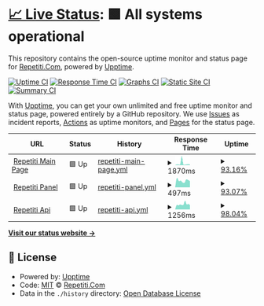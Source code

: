 # [📈 Live Status](https://status.repetiti.com): <!--live status--> **🟩 All systems operational**

This repository contains the open-source uptime monitor and status page for [Repetiti.Com](https://www.repetiti.com/), powered by [Upptime](https://github.com/upptime/upptime).

[![Uptime CI](https://github.com/Repetiti-Com/repetiti-uptime/workflows/Uptime%20CI/badge.svg)](https://github.com/Repetiti-Com/repetiti-uptime/actions?query=workflow%3A%22Uptime+CI%22)
[![Response Time CI](https://github.com/Repetiti-Com/repetiti-uptime/workflows/Response%20Time%20CI/badge.svg)](https://github.com/Repetiti-Com/repetiti-uptime/actions?query=workflow%3A%22Response+Time+CI%22)
[![Graphs CI](https://github.com/Repetiti-Com/repetiti-uptime/workflows/Graphs%20CI/badge.svg)](https://github.com/Repetiti-Com/repetiti-uptime/actions?query=workflow%3A%22Graphs+CI%22)
[![Static Site CI](https://github.com/Repetiti-Com/repetiti-uptime/workflows/Static%20Site%20CI/badge.svg)](https://github.com/Repetiti-Com/repetiti-uptime/actions?query=workflow%3A%22Static+Site+CI%22)
[![Summary CI](https://github.com/Repetiti-Com/repetiti-uptime/workflows/Summary%20CI/badge.svg)](https://github.com/Repetiti-Com/repetiti-uptime/actions?query=workflow%3A%22Summary+CI%22)

With [Upptime](https://upptime.js.org), you can get your own unlimited and free uptime monitor and status page, powered entirely by a GitHub repository. We use [Issues](https://github.com/Repetiti-Com/repetiti-uptime/issues) as incident reports, [Actions](https://github.com/Repetiti-Com/repetiti-uptime/actions) as uptime monitors, and [Pages](https://status.repetiti.com) for the status page.

<!--start: status pages-->
<!-- This summary is generated by Upptime (https://github.com/upptime/upptime) -->
<!-- Do not edit this manually, your changes will be overwritten -->
<!-- prettier-ignore -->
| URL | Status | History | Response Time | Uptime |
| --- | ------ | ------- | ------------- | ------ |
| <img alt="" src="https://icons.duckduckgo.com/ip3/www.repetiti.com.ico" height="13"> [Repetiti Main Page](https://www.repetiti.com) | 🟩 Up | [repetiti-main-page.yml](https://github.com/Repetiti-Com/repetiti-uptime/commits/HEAD/history/repetiti-main-page.yml) | <details><summary><img alt="Response time graph" src="./graphs/repetiti-main-page/response-time-week.png" height="20"> 1870ms</summary><br><a href="https://status.repetiti.com/history/repetiti-main-page"><img alt="Response time 946" src="https://img.shields.io/endpoint?url=https%3A%2F%2Fraw.githubusercontent.com%2FRepetiti-Com%2Frepetiti-uptime%2FHEAD%2Fapi%2Frepetiti-main-page%2Fresponse-time.json"></a><br><a href="https://status.repetiti.com/history/repetiti-main-page"><img alt="24-hour response time 820" src="https://img.shields.io/endpoint?url=https%3A%2F%2Fraw.githubusercontent.com%2FRepetiti-Com%2Frepetiti-uptime%2FHEAD%2Fapi%2Frepetiti-main-page%2Fresponse-time-day.json"></a><br><a href="https://status.repetiti.com/history/repetiti-main-page"><img alt="7-day response time 1870" src="https://img.shields.io/endpoint?url=https%3A%2F%2Fraw.githubusercontent.com%2FRepetiti-Com%2Frepetiti-uptime%2FHEAD%2Fapi%2Frepetiti-main-page%2Fresponse-time-week.json"></a><br><a href="https://status.repetiti.com/history/repetiti-main-page"><img alt="30-day response time 1023" src="https://img.shields.io/endpoint?url=https%3A%2F%2Fraw.githubusercontent.com%2FRepetiti-Com%2Frepetiti-uptime%2FHEAD%2Fapi%2Frepetiti-main-page%2Fresponse-time-month.json"></a><br><a href="https://status.repetiti.com/history/repetiti-main-page"><img alt="1-year response time 946" src="https://img.shields.io/endpoint?url=https%3A%2F%2Fraw.githubusercontent.com%2FRepetiti-Com%2Frepetiti-uptime%2FHEAD%2Fapi%2Frepetiti-main-page%2Fresponse-time-year.json"></a></details> | <details><summary><a href="https://status.repetiti.com/history/repetiti-main-page">93.16%</a></summary><a href="https://status.repetiti.com/history/repetiti-main-page"><img alt="All-time uptime 99.65%" src="https://img.shields.io/endpoint?url=https%3A%2F%2Fraw.githubusercontent.com%2FRepetiti-Com%2Frepetiti-uptime%2FHEAD%2Fapi%2Frepetiti-main-page%2Fuptime.json"></a><br><a href="https://status.repetiti.com/history/repetiti-main-page"><img alt="24-hour uptime 100.00%" src="https://img.shields.io/endpoint?url=https%3A%2F%2Fraw.githubusercontent.com%2FRepetiti-Com%2Frepetiti-uptime%2FHEAD%2Fapi%2Frepetiti-main-page%2Fuptime-day.json"></a><br><a href="https://status.repetiti.com/history/repetiti-main-page"><img alt="7-day uptime 93.16%" src="https://img.shields.io/endpoint?url=https%3A%2F%2Fraw.githubusercontent.com%2FRepetiti-Com%2Frepetiti-uptime%2FHEAD%2Fapi%2Frepetiti-main-page%2Fuptime-week.json"></a><br><a href="https://status.repetiti.com/history/repetiti-main-page"><img alt="30-day uptime 98.43%" src="https://img.shields.io/endpoint?url=https%3A%2F%2Fraw.githubusercontent.com%2FRepetiti-Com%2Frepetiti-uptime%2FHEAD%2Fapi%2Frepetiti-main-page%2Fuptime-month.json"></a><br><a href="https://status.repetiti.com/history/repetiti-main-page"><img alt="1-year uptime 99.64%" src="https://img.shields.io/endpoint?url=https%3A%2F%2Fraw.githubusercontent.com%2FRepetiti-Com%2Frepetiti-uptime%2FHEAD%2Fapi%2Frepetiti-main-page%2Fuptime-year.json"></a></details>
| <img alt="" src="https://icons.duckduckgo.com/ip3/panel.repetiti.com.ico" height="13"> [Repetiti Panel](https://panel.repetiti.com/login) | 🟩 Up | [repetiti-panel.yml](https://github.com/Repetiti-Com/repetiti-uptime/commits/HEAD/history/repetiti-panel.yml) | <details><summary><img alt="Response time graph" src="./graphs/repetiti-panel/response-time-week.png" height="20"> 497ms</summary><br><a href="https://status.repetiti.com/history/repetiti-panel"><img alt="Response time 837" src="https://img.shields.io/endpoint?url=https%3A%2F%2Fraw.githubusercontent.com%2FRepetiti-Com%2Frepetiti-uptime%2FHEAD%2Fapi%2Frepetiti-panel%2Fresponse-time.json"></a><br><a href="https://status.repetiti.com/history/repetiti-panel"><img alt="24-hour response time 503" src="https://img.shields.io/endpoint?url=https%3A%2F%2Fraw.githubusercontent.com%2FRepetiti-Com%2Frepetiti-uptime%2FHEAD%2Fapi%2Frepetiti-panel%2Fresponse-time-day.json"></a><br><a href="https://status.repetiti.com/history/repetiti-panel"><img alt="7-day response time 497" src="https://img.shields.io/endpoint?url=https%3A%2F%2Fraw.githubusercontent.com%2FRepetiti-Com%2Frepetiti-uptime%2FHEAD%2Fapi%2Frepetiti-panel%2Fresponse-time-week.json"></a><br><a href="https://status.repetiti.com/history/repetiti-panel"><img alt="30-day response time 497" src="https://img.shields.io/endpoint?url=https%3A%2F%2Fraw.githubusercontent.com%2FRepetiti-Com%2Frepetiti-uptime%2FHEAD%2Fapi%2Frepetiti-panel%2Fresponse-time-month.json"></a><br><a href="https://status.repetiti.com/history/repetiti-panel"><img alt="1-year response time 877" src="https://img.shields.io/endpoint?url=https%3A%2F%2Fraw.githubusercontent.com%2FRepetiti-Com%2Frepetiti-uptime%2FHEAD%2Fapi%2Frepetiti-panel%2Fresponse-time-year.json"></a></details> | <details><summary><a href="https://status.repetiti.com/history/repetiti-panel">93.07%</a></summary><a href="https://status.repetiti.com/history/repetiti-panel"><img alt="All-time uptime 99.58%" src="https://img.shields.io/endpoint?url=https%3A%2F%2Fraw.githubusercontent.com%2FRepetiti-Com%2Frepetiti-uptime%2FHEAD%2Fapi%2Frepetiti-panel%2Fuptime.json"></a><br><a href="https://status.repetiti.com/history/repetiti-panel"><img alt="24-hour uptime 100.00%" src="https://img.shields.io/endpoint?url=https%3A%2F%2Fraw.githubusercontent.com%2FRepetiti-Com%2Frepetiti-uptime%2FHEAD%2Fapi%2Frepetiti-panel%2Fuptime-day.json"></a><br><a href="https://status.repetiti.com/history/repetiti-panel"><img alt="7-day uptime 93.07%" src="https://img.shields.io/endpoint?url=https%3A%2F%2Fraw.githubusercontent.com%2FRepetiti-Com%2Frepetiti-uptime%2FHEAD%2Fapi%2Frepetiti-panel%2Fuptime-week.json"></a><br><a href="https://status.repetiti.com/history/repetiti-panel"><img alt="30-day uptime 98.41%" src="https://img.shields.io/endpoint?url=https%3A%2F%2Fraw.githubusercontent.com%2FRepetiti-Com%2Frepetiti-uptime%2FHEAD%2Fapi%2Frepetiti-panel%2Fuptime-month.json"></a><br><a href="https://status.repetiti.com/history/repetiti-panel"><img alt="1-year uptime 99.55%" src="https://img.shields.io/endpoint?url=https%3A%2F%2Fraw.githubusercontent.com%2FRepetiti-Com%2Frepetiti-uptime%2FHEAD%2Fapi%2Frepetiti-panel%2Fuptime-year.json"></a></details>
| <img alt="" src="https://icons.duckduckgo.com/ip3/app.repetiti.com.ico" height="13"> [Repetiti Api](https://app.repetiti.com) | 🟩 Up | [repetiti-api.yml](https://github.com/Repetiti-Com/repetiti-uptime/commits/HEAD/history/repetiti-api.yml) | <details><summary><img alt="Response time graph" src="./graphs/repetiti-api/response-time-week.png" height="20"> 1256ms</summary><br><a href="https://status.repetiti.com/history/repetiti-api"><img alt="Response time 3420" src="https://img.shields.io/endpoint?url=https%3A%2F%2Fraw.githubusercontent.com%2FRepetiti-Com%2Frepetiti-uptime%2FHEAD%2Fapi%2Frepetiti-api%2Fresponse-time.json"></a><br><a href="https://status.repetiti.com/history/repetiti-api"><img alt="24-hour response time 1076" src="https://img.shields.io/endpoint?url=https%3A%2F%2Fraw.githubusercontent.com%2FRepetiti-Com%2Frepetiti-uptime%2FHEAD%2Fapi%2Frepetiti-api%2Fresponse-time-day.json"></a><br><a href="https://status.repetiti.com/history/repetiti-api"><img alt="7-day response time 1256" src="https://img.shields.io/endpoint?url=https%3A%2F%2Fraw.githubusercontent.com%2FRepetiti-Com%2Frepetiti-uptime%2FHEAD%2Fapi%2Frepetiti-api%2Fresponse-time-week.json"></a><br><a href="https://status.repetiti.com/history/repetiti-api"><img alt="30-day response time 1821" src="https://img.shields.io/endpoint?url=https%3A%2F%2Fraw.githubusercontent.com%2FRepetiti-Com%2Frepetiti-uptime%2FHEAD%2Fapi%2Frepetiti-api%2Fresponse-time-month.json"></a><br><a href="https://status.repetiti.com/history/repetiti-api"><img alt="1-year response time 3642" src="https://img.shields.io/endpoint?url=https%3A%2F%2Fraw.githubusercontent.com%2FRepetiti-Com%2Frepetiti-uptime%2FHEAD%2Fapi%2Frepetiti-api%2Fresponse-time-year.json"></a></details> | <details><summary><a href="https://status.repetiti.com/history/repetiti-api">98.04%</a></summary><a href="https://status.repetiti.com/history/repetiti-api"><img alt="All-time uptime 99.69%" src="https://img.shields.io/endpoint?url=https%3A%2F%2Fraw.githubusercontent.com%2FRepetiti-Com%2Frepetiti-uptime%2FHEAD%2Fapi%2Frepetiti-api%2Fuptime.json"></a><br><a href="https://status.repetiti.com/history/repetiti-api"><img alt="24-hour uptime 100.00%" src="https://img.shields.io/endpoint?url=https%3A%2F%2Fraw.githubusercontent.com%2FRepetiti-Com%2Frepetiti-uptime%2FHEAD%2Fapi%2Frepetiti-api%2Fuptime-day.json"></a><br><a href="https://status.repetiti.com/history/repetiti-api"><img alt="7-day uptime 98.04%" src="https://img.shields.io/endpoint?url=https%3A%2F%2Fraw.githubusercontent.com%2FRepetiti-Com%2Frepetiti-uptime%2FHEAD%2Fapi%2Frepetiti-api%2Fuptime-week.json"></a><br><a href="https://status.repetiti.com/history/repetiti-api"><img alt="30-day uptime 99.34%" src="https://img.shields.io/endpoint?url=https%3A%2F%2Fraw.githubusercontent.com%2FRepetiti-Com%2Frepetiti-uptime%2FHEAD%2Fapi%2Frepetiti-api%2Fuptime-month.json"></a><br><a href="https://status.repetiti.com/history/repetiti-api"><img alt="1-year uptime 99.68%" src="https://img.shields.io/endpoint?url=https%3A%2F%2Fraw.githubusercontent.com%2FRepetiti-Com%2Frepetiti-uptime%2FHEAD%2Fapi%2Frepetiti-api%2Fuptime-year.json"></a></details>

<!--end: status pages-->

[**Visit our status website →**](https://status.repetiti.com)

## 📄 License

- Powered by: [Upptime](https://github.com/upptime/upptime)
- Code: [MIT](./LICENSE) © [Repetiti.Com](https://www.repetiti.com/)
- Data in the `./history` directory: [Open Database License](https://opendatacommons.org/licenses/odbl/1-0/)
